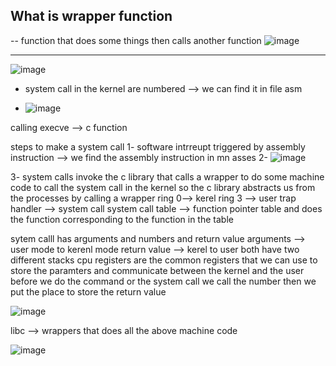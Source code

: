 ## What is wrapper function 

-- function that does some things then calls another function 
![image](https://github.com/user-attachments/assets/1c1d15a2-b424-42f5-b66a-73b9a1b6f44b)

-------------------------------------------


![image](https://github.com/user-attachments/assets/7d4cc124-e74d-447c-824c-61c21c2ac4e5)

- system call in the kernel are numbered --> we can find it in file asm

- ![image](https://github.com/user-attachments/assets/8ace5adb-448c-4622-9dbf-1b496c899cb8)


calling execve --> c function 


steps to make a system call 
1- software intrreupt triggered by assembly instruction --> we find the assembly instruction in mn asses 
2- ![image](https://github.com/user-attachments/assets/473504af-a66e-48bf-9bcb-dbf98f79baec)

3-  system calls invoke the c library that calls a wrapper to do some machine code to call the system call in the kernel
so the c library abstracts us from the processes by calling a wrapper 
ring 0--> kerel 
ring 3 --> user
trap handler --> system call
system call table --> function pointer table and does the function corresponding to the function in the table 

sytem calll has arguments and numbers and return value 
arguments --> user mode to kerenl mode
return value --> kerel to user 
both have two different stacks 
cpu registers are the common registers that we can use to store the paramters and communicate between the kernel and the user 
before we do the command or the system call we call the number then we put the place to store the return value 

![image](https://github.com/user-attachments/assets/f707bc4c-37c7-4bbe-853a-477d4f7cef91)


libc --> wrappers that does all the above machine code 


![image](https://github.com/user-attachments/assets/7b47e3f2-7fd5-4327-a4f3-48830bd6214b)


